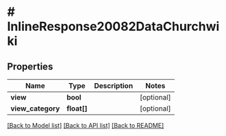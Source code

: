 # # InlineResponse20082DataChurchwiki

## Properties

Name | Type | Description | Notes
------------ | ------------- | ------------- | -------------
**view** | **bool** |  | [optional]
**view_category** | **float[]** |  | [optional]

[[Back to Model list]](../../README.md#models) [[Back to API list]](../../README.md#endpoints) [[Back to README]](../../README.md)
